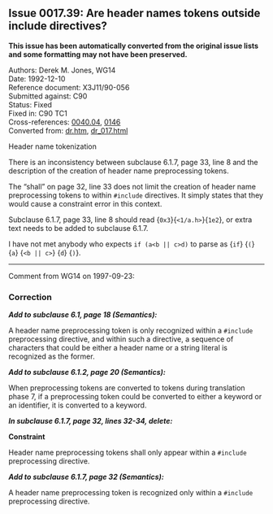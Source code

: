 ## Issue 0017.39: Are header names tokens outside include directives?

**This issue has been automatically converted from the original issue lists and some formatting may not have been preserved.**

Authors: Derek M. Jones, WG14  
Date: 1992-12-10  
Reference document: X3J11/90-056  
Submitted against: C90  
Status: Fixed  
Fixed in: C90 TC1  
Cross-references: [0040.04](../c90/issue0040.04.md), [0146](../c90/issue0146.md)  
Converted from: [dr.htm](https://www.open-std.org/jtc1/sc22/wg14/www/docs/dr.htm), [dr_017.html](https://www.open-std.org/jtc1/sc22/wg14/www/docs/dr_017.html)

Header name tokenization

There is an inconsistency between subclause 6.1.7, page 33, line 8 and the
description of the creation of header name preprocessing tokens.

The “shall” on page 32, line 33 does not limit the creation of header name
preprocessing tokens to within `#include` directives. It simply states that they
would cause a constraint error in this context.

Subclause 6.1.7, page 33, line 8 should read {`0x3`}{`<1/a.h>`}{`1e2`}, or extra
text needs to be added to subclause 6.1.7.

I have not met anybody who expects `if (a<b || c>d)` to parse as {`if`} {`(`}
{`a`} {`<b || c>`} {`d`} {`)`}.

---

Comment from WG14 on 1997-09-23:

### Correction

***Add to subclause 6.1, page 18 (Semantics):***

A header name preprocessing token is only recognized within a `#include`
preprocessing directive, and within such a directive, a sequence of characters
that could be either a header name or a string literal is recognized as the
former.

***Add to subclause 6.1.2, page 20 (Semantics):***

When preprocessing tokens are converted to tokens during translation phase 7, if
a preprocessing token could be converted to either a keyword or an identifier,
it is converted to a keyword.

***In subclause 6.1.7, page 32, lines 32-34, delete:***

**Constraint**

Header name preprocessing tokens shall only appear within a `#include`
preprocessing directive.

***Add to subclause 6.1.7, page 32 (Semantics):***

A header name preprocessing token is recognized only within a `#include`
preprocessing directive.
